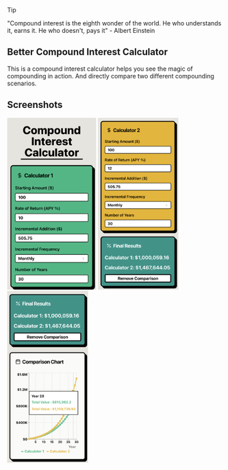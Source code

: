 > [!TIP]
> "Compound interest is the eighth wonder of the world. He who understands it, earns it. He who doesn't, pays it" - Albert Einstein

## Better Compound Interest Calculator

This is a compound interest calculator helps you see the magic of compounding in action. And directly compare two different compounding scenarios.

## Screenshots

<img src="./public/s1.png" alt="Calculator 1" height="400">
<img src="./public/s2.png" alt="Calculator 2" height="400">
<img src="./public/s3.png" alt="Output" height="400">